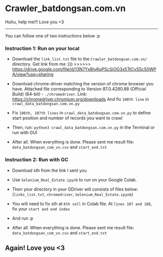 # Crawler_batdongsan.com.vn

Huhu, help me!!! Love you <3

------------------------------------------------------------------------------------------
You can follow one of two instructions below :p


### Instruction 1: Run on your local

 - Download the `link_list.txt` file to the `Crawler_batdongsan.com.vn/` directory. Get link
 from me :))) >>>>>> https://drive.google.com/file/d/13N7YxBivKqPScSiOG3x5TtCyS5cS0WPA/view?usp=sharing
 
 - Download chrome-driver matching the version of chrome browser you have.
 Attached file corresponding to Version 87.0.4280.88 (Official Build) (64-bit) - `./chromedriver`.
 Link: https://chromedriver.chromium.org/downloads
 And fix `100th line` in `crawl_data_batdongsan.com.vn.py`
 
 
 - Fix `106th, 107th lines` in `crawl_data_batdongsan.com.vn.py` to define start position and number of records you want to crawl
 
 - Then, run: `python3 crawl_data_batdongsan.com.vn.py` in the Terminal
 or run with GUI
 
 - After all. When everything is done. Please sent me result file: `data_batdongsan_com_vn.csv` and `start_end.txt`
 



### Instruction 2: Run with GC
 
 - Download sth from the link I sent you 

 - Use `Selenium_Real_Estate.ipynb` to run on your Google Colab. 

 - Then your directory in your GDriver will consists of files below:
  (`links_list.txt`, `chromedriver`, `Selenium_Real_Estate.ipynb`)

 - You will need to fix sth at `6th cell` in Colab file. At `lines 107 and 108`, fix your `start and end index`
 
 - And run :p
 
 - After all. When everything is done. Please sent me result file: `data_batdongsan_com_vn.csv` and `start_end.txt`


## Again! Love you <3 
